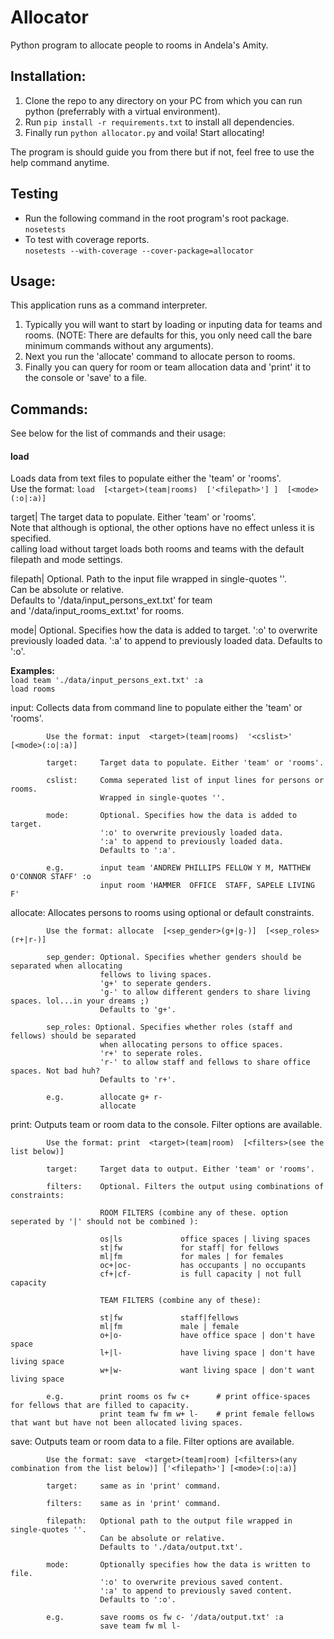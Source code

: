 # Allocator
Python program to allocate people to rooms in Andela's Amity.


## Installation:

1. Clone the repo to any directory on your PC from which you can run python (preferrably with a virtual environment). 
2. Run ```pip install -r requirements.txt``` to install all dependencies.
3. Finally run ```python allocator.py``` and voila! Start allocating! 

The program is should guide you from there but if not, feel free to use the help command anytime. 


## Testing

* Run the following command in the root program's root package.   
```nosetests```  
* To test with coverage reports.   
``` nosetests --with-coverage --cover-package=allocator ```   


## Usage:
This application runs as a command interpreter.

1. Typically you will want to start by loading or inputing data for teams and rooms. (NOTE: There are defaults for this, you only need call the bare minimum commands without any arguments).
2. Next you run the 'allocate' command to allocate person to rooms.
3. Finally you can query for room or team allocation data and 'print' it to the console or 'save' to a file.


## Commands:
See below for the list of commands and their usage:

#### load        
Loads data from text files to populate either the 'team' or 'rooms'.   
Use the format: ```load  [<target>(team|rooms)  ['<filepath>'] ]  [<mode>(:o|:a)]```   

target|     The target data to populate. Either 'team' or 'rooms'.   
            Note that although <target> is optional, the other options have no effect unless it is specified.   
            calling load without target loads both rooms and teams with the default filepath and mode settings.   

filepath|   Optional. Path to the input file wrapped in single-quotes ''.   
            Can be absolute or relative.    
            Defaults to '/data/input_persons_ext.txt' for team    
            and '/data/input_rooms_ext.txt' for rooms.   

mode|       Optional. Specifies how the data is added to target. 
            ':o' to overwrite previously loaded data.
            ':a' to append to previously loaded data.
            Defaults to ':o'.

__Examples:__        
```load team './data/input_persons_ext.txt' :a```   
```load rooms```  


input:      Collects data from command line to populate either the 'team' or 'rooms'.

            Use the format: input  <target>(team|rooms)  '<cslist>'   [<mode>(:o|:a)] 
            
            target:     Target data to populate. Either 'team' or 'rooms'.

            cslist:     Comma seperated list of input lines for persons or rooms.
                        Wrapped in single-quotes ''.

            mode:       Optional. Specifies how the data is added to target. 
                        ':o' to overwrite previously loaded data.
                        ':a' to append to previously loaded data.
                        Defaults to ':a'.
            
            e.g.        input team 'ANDREW PHILLIPS FELLOW Y M, MATTHEW O'CONNOR STAFF' :o
                        input room 'HAMMER  OFFICE  STAFF, SAPELE LIVING F'


allocate:   Allocates persons to rooms using optional or default constraints.

            Use the format: allocate  [<sep_gender>(g+|g-)]  [<sep_roles>(r+|r-)]
            
            sep_gender: Optional. Specifies whether genders should be separated when allocating 
                        fellows to living spaces.
                        'g+' to seperate genders.
                        'g-' to allow different genders to share living spaces. lol...in your dreams ;)
                        Defaults to 'g+'.

            sep_roles: Optional. Specifies whether roles (staff and fellows) should be separated 
                        when allocating persons to office spaces.
                        'r+' to seperate roles.
                        'r-' to allow staff and fellows to share office spaces. Not bad huh?
                        Defaults to 'r+'.
            
            e.g.        allocate g+ r-
                        allocate


print:      Outputs team or room data to the console. Filter options are available.

            Use the format: print  <target>(team|room)  [<filters>(see the list below)] 
            
            target:     Target data to output. Either 'team' or 'rooms'.
            
            filters:    Optional. Filters the output using combinations of constraints:
                        
                        ROOM FILTERS (combine any of these. option seperated by '|' should not be combined ):

                        os|ls             office spaces | living spaces 
                        st|fw             for staff| for fellows
                        ml|fm             for males | for females
                        oc+|oc-           has occupants | no occupants
                        cf+|cf-           is full capacity | not full capacity

                        TEAM FILTERS (combine any of these):

                        st|fw             staff|fellows
                        ml|fm             male | female    
                        o+|o-             have office space | don't have space
                        l+|l-             have living space | don't have living space
                        w+|w-             want living space | don't want living space
                                        
            e.g.        print rooms os fw c+      # print office-spaces for fellows that are filled to capacity.
                        print team fw fm w+ l-    # print female fellows that want but have not been allocated living spaces.


save:       Outputs team or room data to a file. Filter options are available.

            Use the format: save  <target>(team|room) [<filters>(any combination from the list below)] ['<filepath>'] [<mode>(:o|:a)]
            
            target:     same as in 'print' command.
            
            filters:    same as in 'print' command.

            filepath:   Optional path to the output file wrapped in single-quotes ''.
                        Can be absolute or relative. 
                        Defaults to './data/output.txt'.

            mode:       Optionally specifies how the data is written to file. 
                        ':o' to overwrite previous saved content.
                        ':a' to append to previously saved content.
                        Defaults to ':o'.
            
            e.g.        save rooms os fw c- '/data/output.txt' :a
                        save team fw ml l-